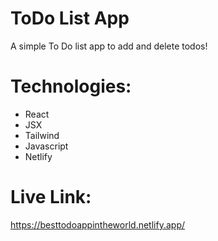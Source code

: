 # ToDo List App

A simple To Do list app to add and delete todos!

# Technologies:

- React
- JSX
- Tailwind
- Javascript
- Netlify

# Live Link:

https://besttodoappintheworld.netlify.app/

